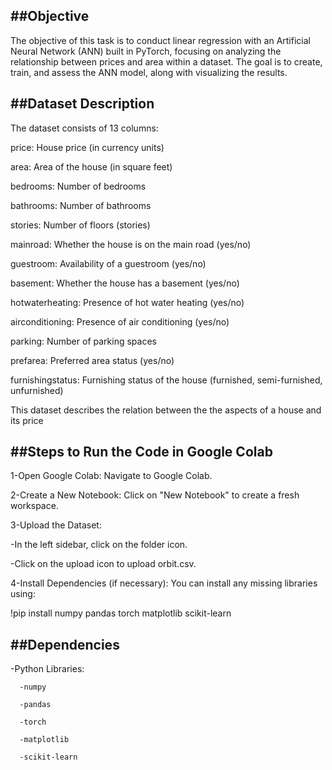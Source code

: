 
##Objective
------------------------------------------------------------
The objective of this task is to conduct linear regression with an Artificial Neural Network (ANN) built in PyTorch, focusing on analyzing the relationship between prices and area within a dataset. The goal is to create, train, and assess the ANN model, along with visualizing the results.

##Dataset Description
-------------------------------------------------------------
The dataset consists of 13 columns:

price: House price (in currency units)

area: Area of the house (in square feet)

bedrooms: Number of bedrooms

bathrooms: Number of bathrooms

stories: Number of floors (stories)

mainroad: Whether the house is on the main road (yes/no)

guestroom: Availability of a guestroom (yes/no)

basement: Whether the house has a basement (yes/no)

hotwaterheating: Presence of hot water heating (yes/no)

airconditioning: Presence of air conditioning (yes/no)

parking: Number of parking spaces

prefarea: Preferred area status (yes/no)

furnishingstatus: Furnishing status of the house (furnished, semi-furnished, unfurnished)

This dataset describes the relation between the the aspects of a house and its price

##Steps to Run the Code in Google Colab
---------------------------------------------------------------

1-Open Google Colab: Navigate to Google Colab.

2-Create a New Notebook: Click on "New Notebook" to create a fresh workspace.

3-Upload the Dataset:

-In the left sidebar, click on the folder icon.

-Click on the upload icon to upload orbit.csv.

4-Install Dependencies (if necessary):
You can install any missing libraries using:

!pip install numpy pandas torch matplotlib scikit-learn

##Dependencies
--------------------------------------------------------------
-Python Libraries:

      -numpy

      -pandas

      -torch

      -matplotlib

      -scikit-learn
